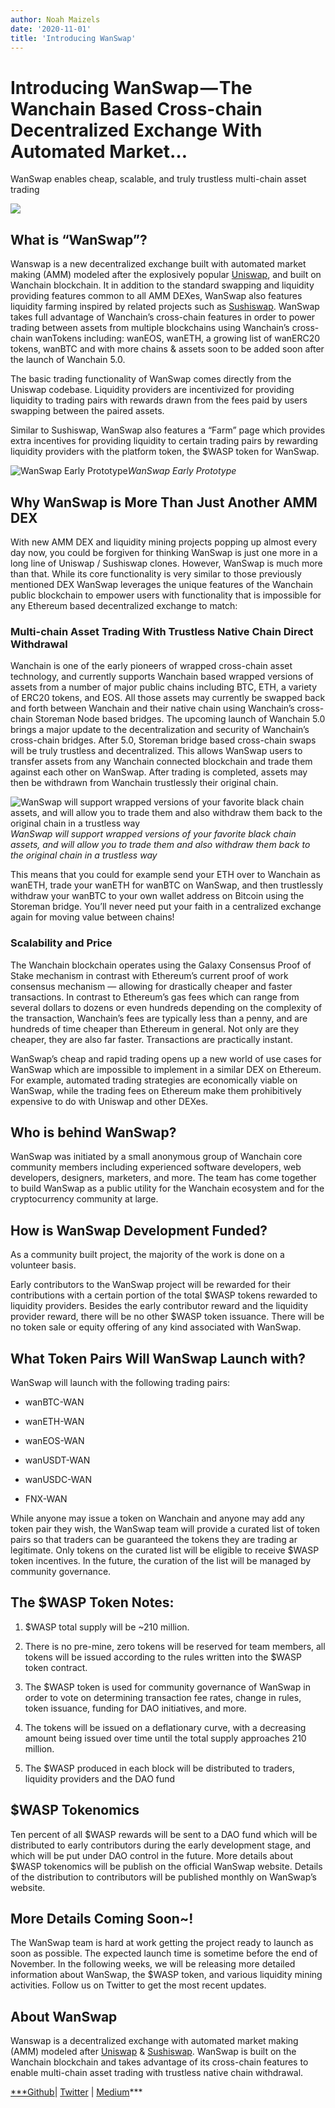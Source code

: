 ```yaml
---
author: Noah Maizels
date: '2020-11-01'
title: 'Introducing WanSwap'
---
```


# Introducing WanSwap — The Wanchain Based Cross-chain Decentralized Exchange With Automated Market…

WanSwap enables cheap, scalable, and truly trustless multi-chain asset trading

![](https://cdn-images-1.medium.com/max/2800/1*l9GKEQD3eAXnOfnkFULydg.png)

## What is “WanSwap”?

Wanswap is a new decentralized exchange built with automated market making (AMM) modeled after the explosively popular [Uniswap](https://uniswap.org/), and built on Wanchain blockchain. It in addition to the standard swapping and liquidity providing features common to all AMM DEXes, WanSwap also features liquidity farming inspired by related projects such as [Sushiswap](https://sushiswap.fi/). WanSwap takes full advantage of Wanchain’s cross-chain features in order to power trading between assets from multiple blockchains using Wanchain’s cross-chain wanTokens including: wanEOS, wanETH, a growing list of wanERC20 tokens, wanBTC and with more chains & assets soon to be added soon after the launch of Wanchain 5.0.

The basic trading functionality of WanSwap comes directly from the Uniswap codebase. Liquidity providers are incentivized for providing liquidity to trading pairs with rewards drawn from the fees paid by users swapping between the paired assets.

Similar to Sushiswap, WanSwap also features a “Farm” page which provides extra incentives for providing liquidity to certain trading pairs by rewarding liquidity providers with the platform token, the $WASP token for WanSwap.

![WanSwap Early Prototype](https://cdn-images-1.medium.com/max/2560/1*wYV735sZom6uY_CoXvJpHQ.png)*WanSwap Early Prototype*

## Why WanSwap is More Than Just Another AMM DEX

With new AMM DEX and liquidity mining projects popping up almost every day now, you could be forgiven for thinking WanSwap is just one more in a long line of Uniswap / Sushiswap clones. However, WanSwap is much more than that. While its core functionality is very similar to those previously mentioned DEX WanSwap leverages the unique features of the Wanchain public blockchain to empower users with functionality that is impossible for any Ethereum based decentralized exchange to match:

### Multi-chain Asset Trading With Trustless Native Chain Direct Withdrawal

Wanchain is one of the early pioneers of wrapped cross-chain asset technology, and currently supports Wanchain based wrapped versions of assets from a number of major public chains including BTC, ETH, a variety of ERC20 tokens, and EOS. All those assets may currently be swapped back and forth between Wanchain and their native chain using Wanchain’s cross-chain Storeman Node based bridges. The upcoming launch of Wanchain 5.0 brings a major update to the decentralization and security of Wanchain’s cross-chain bridges. After 5.0, Storeman bridge based cross-chain swaps will be truly trustless and decentralized. This allows WanSwap users to transfer assets from any Wanchain connected blockchain and trade them against each other on WanSwap. After trading is completed, assets may then be withdrawn from Wanchain trustlessly their original chain.

![WanSwap will support wrapped versions of your favorite black chain assets, and will allow you to trade them and also withdraw them back to the original chain in a trustless way](https://cdn-images-1.medium.com/max/2560/1*Khxlnk1vqkXIgKrVRpeeyg.png)*WanSwap will support wrapped versions of your favorite black chain assets, and will allow you to trade them and also withdraw them back to the original chain in a trustless way*

This means that you could for example send your ETH over to Wanchain as wanETH, trade your wanETH for wanBTC on WanSwap, and then trustlessly withdraw your wanBTC to your own wallet address on Bitcoin using the Storeman bridge. You’ll never need put your faith in a centralized exchange again for moving value between chains!

### Scalability and Price

The Wanchain blockchain operates using the Galaxy Consensus Proof of Stake mechanism in contrast with Ethereum’s current proof of work consensus mechanism — allowing for drastically cheaper and faster transactions. In contrast to Ethereum’s gas fees which can range from several dollars to dozens or even hundreds depending on the complexity of the transaction, Wanchain’s fees are typically less than a penny, and are hundreds of time cheaper than Ethereum in general. Not only are they cheaper, they are also far faster. Transactions are practically instant.

WanSwap’s cheap and rapid trading opens up a new world of use cases for WanSwap which are impossible to implement in a similar DEX on Ethereum. For example, automated trading strategies are economically viable on WanSwap, while the trading fees on Ethereum make them prohibitively expensive to do with Uniswap and other DEXes.

## Who is behind WanSwap?

WanSwap was initiated by a small anonymous group of Wanchain core community members including experienced software developers, web developers, designers, marketers, and more. The team has come together to build WanSwap as a public utility for the Wanchain ecosystem and for the cryptocurrency community at large.

## How is WanSwap Development Funded?

As a community built project, the majority of the work is done on a volunteer basis.

Early contributors to the WanSwap project will be rewarded for their contributions with a certain portion of the total $WASP tokens rewarded to liquidity providers. Besides the early contributor reward and the liquidity provider reward, there will be no other $WASP token issuance. There will be no token sale or equity offering of any kind associated with WanSwap.

## What Token Pairs Will WanSwap Launch with?

WanSwap will launch with the following trading pairs:

* wanBTC-WAN

* wanETH-WAN

* wanEOS-WAN

* wanUSDT-WAN

* wanUSDC-WAN

* FNX-WAN

While anyone may issue a token on Wanchain and anyone may add any token pair they wish, the WanSwap team will provide a curated list of token pairs so that traders can be guaranteed the tokens they are trading ar legitimate. Only tokens on the curated list will be eligible to receive $WASP token incentives. In the future, the curation of the list will be managed by community governance.

## The $WASP Token Notes:

1. $WASP total supply will be ~210 million.

1. There is no pre-mine, zero tokens will be reserved for team members, all tokens will be issued according to the rules written into the $WASP token contract.

1. The $WASP token is used for community governance of WanSwap in order to vote on determining transaction fee rates, change in rules, token issuance, funding for DAO initiatives, and more.

1. The tokens will be issued on a deflationary curve, with a decreasing amount being issued over time until the total supply approaches 210 million.

1. The $WASP produced in each block will be distributed to traders, liquidity providers and the DAO fund

## $WASP Tokenomics

Ten percent of all $WASP rewards will be sent to a DAO fund which will be distributed to early contributors during the early development stage, and which will be put under DAO control in the future. More details about $WASP tokenomics will be publish on the official WanSwap website. Details of the distribution to contributors will be published monthly on WanSwap’s website.

## More Details Coming Soon~!

The WanSwap team is hard at work getting the project ready to launch as soon as possible. The expected launch time is sometime before the end of November. In the following weeks, we will be releasing more detailed information about WanSwap, the $WASP token, and various liquidity mining activities. Follow us on Twitter to get the most recent updates.

## About WanSwap

Wanswap is a decentralized exchange with automated market making (AMM) modeled after [Uniswap](https://uniswap.org/) & [Sushiswap](https://sushiswap.fi/). WanSwap is built on the Wanchain blockchain and takes advantage of its cross-chain features to enable multi-chain asset trading with trustless native chain withdrawal.

[***Github](https://github.com/wanswap)| [Twitter](https://twitter.com/wanswap) | [Medium](https://medium.com/wanswap)***
